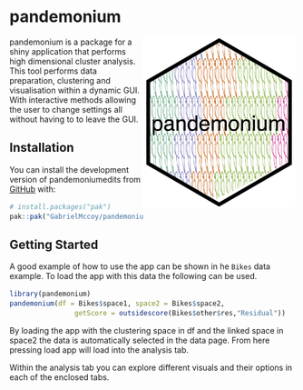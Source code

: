 
# pandemonium

<!-- badges: start -->

<img src="logo.png" height="300px" align="right"/> <!-- badges: end -->

pandemonium is a package for a shiny application that performs high
dimensional cluster analysis. This tool performs data preparation,
clustering and visualisation within a dynamic GUI. With interactive
methods allowing the user to change settings all without having to to
leave the GUI.

## Installation

You can install the development version of pandemoniumedits from
[GitHub](https://github.com/GabrielMccoy/pandemonium) with:

``` r
# install.packages("pak")
pak::pak("GabrielMccoy/pandemonium")
```

## Getting Started

A good example of how to use the app can be shown in he `Bikes` data
example. To load the app with this data the following can be used.

``` r
library(pandemonium)
pandemonium(df = Bikes$space1, space2 = Bikes$space2, 
                getScore = outsidescore(Bikes$other$res,"Residual"))
```

By loading the app with the clustering space in df and the linked space
in space2 the data is automatically selected in the data page. From here
pressing load app will load into the analysis tab.

Within the analysis tab you can explore different visuals and their
options in each of the enclosed tabs.
